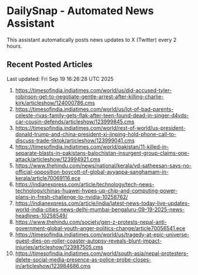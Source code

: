 # DailySnap - Automated News Assistant

This assistant automatically posts news updates to X (Twitter) every 2 hours.

## Recent Posted Articles

Last updated: Fri Sep 19 16:26:28 UTC 2025

1. https://timesofindia.indiatimes.com/world/us/did-accused-tyler-robinson-get-to-negotiate-gentle-arrest-after-killing-charlie-kirk/articleshow/124000786.cms
2. https://timesofindia.indiatimes.com/world/us/lot-of-bad-parents-celeste-rivas-family-gets-flak-after-teen-found-dead-in-singer-d4vds-car-cousin-defends/articleshow/123999845.cms
3. https://timesofindia.indiatimes.com/world/rest-of-world/us-president-donald-trump-and-china-president-xi-jinping-hold-phone-call-to-discuss-trade-tiktok/articleshow/123999041.cms
4. https://timesofindia.indiatimes.com/world/pakistan/11-killed-in-separate-blasts-in-pakistans-balochistan-insurgent-group-claims-one-attack/articleshow/123994921.cms
5. https://www.thehindu.com/news/national/kerala/vd-satheesan-says-no-official-opposition-boycott-of-global-ayyappa-sanghamam-in-kerala/article70069116.ece
6. https://indianexpress.com/article/technology/tech-news-technology/chinas-huawei-hypes-up-chip-and-computing-power-plans-in-fresh-challenge-to-nvidia-10258762/
7. https://indianexpress.com/article/india/latest-news-today-live-updates-world-india-cities-news-delhi-mumbai-bengaluru-09-19-2025-news-headlines-10258549/
8. https://www.thehindu.com/society/gen-z-protests-nepal-anti-government-global-youth-anger-politics-change/article70056541.ece
9. https://timesofindia.indiatimes.com/world/us/tragedy-at-epic-universe-guest-dies-on-roller-coaster-autopsy-reveals-blunt-impact-injuries/articleshow/123987505.cms
10. https://timesofindia.indiatimes.com/world/south-asia/nepal-protesters-delete-social-media-presence-as-police-probe-closes-in/articleshow/123984686.cms

